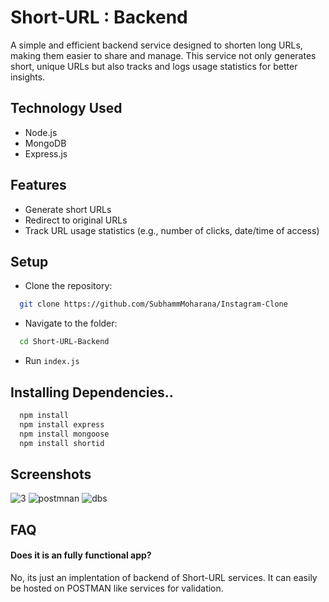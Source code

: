 
# Short-URL : Backend

A simple and efficient backend service designed to shorten long URLs, making them easier to share and manage. This service not only generates short, unique URLs but also tracks and logs usage statistics for better insights. 


## Technology Used

- Node.js
- MongoDB
- Express.js
## Features

- Generate short URLs
- Redirect to original URLs
- Track URL usage statistics (e.g., number of clicks, date/time of access)


## Setup
 - Clone the repository:

```bash
  git clone https://github.com/SubhammMoharana/Instagram-Clone
```
 - Navigate to the folder:

```bash
  cd Short-URL-Backend
```
- Run `index.js`
## Installing Dependencies..
```bash
  npm install
  npm install express
  npm install mongoose
  npm install shortid

```


## Screenshots
![3](https://github.com/Subham-Builds/Short-URL-Backend/assets/121431904/b294c93b-2074-439b-9aba-ce8b4f7fb4df)
![postmnan](https://github.com/Subham-Builds/Short-URL-Backend/assets/121431904/f74eb5d3-2fe6-4827-83b6-2db69e86706b)
![dbs](https://github.com/Subham-Builds/Short-URL-Backend/assets/121431904/85443e36-6af7-4665-97fc-3d15262201ad)




## FAQ

#### Does it is an fully functional app?
No, its just an implentation of backend of Short-URL services. It can easily be hosted on POSTMAN like services for validation.


